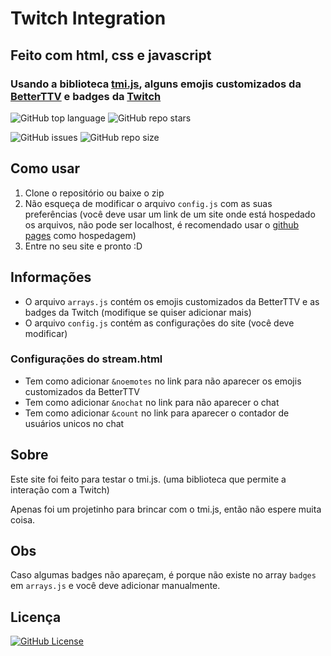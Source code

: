 # Twitch Integration

## Feito com html, css e javascript

### Usando a biblioteca [tmi.js](https://tmijs.com/), alguns emojis customizados da [BetterTTV](https://betterttv.com/) e badges da [Twitch](https://twitch.tv/)

![GitHub top language](https://img.shields.io/github/languages/top/matheushmafra/Twitch-Integration) ![GitHub repo stars](https://img.shields.io/github/stars/matheushmafra/Twitch-Integration?label=Estrelas)

![GitHub issues](https://img.shields.io/github/issues/matheushmafra/Twitch-Integration?label=Problemas) ![GitHub repo size](https://img.shields.io/github/repo-size/matheushmafra/Twitch-Integration?label=Tamanho)

## Como usar

1. Clone o repositório ou baixe o zip
2. Não esqueça de modificar o arquivo `config.js` com as suas preferências
(você deve usar um link de um site onde está hospedado os arquivos,
não pode ser localhost, é recomendado usar o [github pages](https://pages.github.com/) como hospedagem)
3. Entre no seu site e pronto :D

## Informações

- O arquivo `arrays.js` contém os emojis customizados da BetterTTV e as badges da Twitch (modifique se quiser adicionar mais)
- O arquivo `config.js` contém as configurações do site (você deve modificar)

### Configurações do stream.html

- Tem como adicionar `&noemotes` no link para não aparecer os emojis customizados da BetterTTV
- Tem como adicionar `&nochat` no link para não aparecer o chat
- Tem como adicionar `&count` no link para aparecer o contador de usuários unicos no chat

## Sobre

Este site foi feito para testar o tmi.js.
(uma biblioteca que permite a interação com a Twitch)

Apenas foi um projetinho para brincar com o tmi.js,
então não espere muita coisa.

## Obs

Caso algumas badges não apareçam,
é porque não existe no array `badges` em `arrays.js`
e você deve adicionar manualmente.

## Licença

[![GitHub License](https://img.shields.io/github/license/matheushmafra/Twitch-Integration?label=Licença)](https://choosealicense.com/licenses/mit/)
